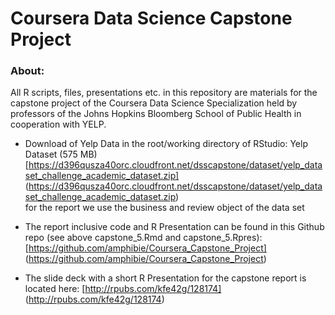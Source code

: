 # Coursera Data Science Capstone Project

### About:
All R scripts, files, presentations etc. in this repository are materials for the capstone project 
of the Coursera Data Science Specialization held by professors of the Johns Hopkins Bloomberg School 
of Public Health in cooperation with YELP.

* Download of Yelp Data in the root/working directory of RStudio: 
Yelp Dataset (575 MB)
[https://d396qusza40orc.cloudfront.net/dsscapstone/dataset/yelp_dataset_challenge_academic_dataset.zip] (https://d396qusza40orc.cloudfront.net/dsscapstone/dataset/yelp_dataset_challenge_academic_dataset.zip)     
for the report we use the business and review object of the data set

* The report inclusive code and R Presentation can be found in this Github repo (see above capstone_5.Rmd and capstone_5.Rpres): 
[https://github.com/amphibie/Coursera_Capstone_Project] (https://github.com/amphibie/Coursera_Capstone_Project)

* The slide deck with a short R Presentation for the capstone report is located here: 
[http://rpubs.com/kfe42g/128174] (http://rpubs.com/kfe42g/128174)


